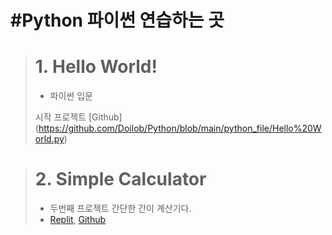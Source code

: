 #Python
파이썬 연습하는 곳
============================
> # **1. Hello World!**
> * 파이썬 입문
>
> 시작 프로젝트
> [Github] (https://github.com/Doilob/Python/blob/main/python_file/Hello%20World.py)

> # **2. Simple Calculator**
> * 두번째 프로젝트
> 간단한 간이 계산기다.
> * [Replit](https://replit.com/@jonguIfYou/Calculator?v=1), [Github](https://github.com/Doilob/Python/blob/main/Instant%20Calculator.py)
